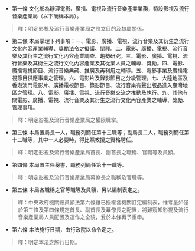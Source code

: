 * 第一條 文化部為辦理電影、廣播、電視及流行音樂產業業務，特設影視及流行音樂產業局（以下簡稱本局）。

> 釋：明定影視及流行音樂產業局之設立目的及隸屬關係。

* 第二條 本局掌理下列事項：一、電影、廣播、電視、流行音樂及其衍生之流行文化內容產業輔導、獎勵法令之擬議、闡釋。二、電影、廣播、電視、流行音樂及其衍生之流行文化內容產業調查、趨勢研究。三、電影、廣播、電視、流行音樂及其衍生之流行文化內容產業及其從業人員之輔導、獎勵。四、電影、廣播電視節目、流行音樂典藏、推廣及再利用之輔導。五、電影事業及廣播電視節目供應事業之管理。六、電影片及錄影節目之分級管理。七、大陸地區及香港澳門電影片、廣播電視節目、錄影節目、流行音樂有聲出版品進入臺灣地區之管理。八、電影、廣播、電視、流行音樂交流之推動及執行。九、其他有關電影、廣播、電視、流行音樂及其衍生之流行文化內容產業之輔導、獎勵、管理事項。

> 釋：明定影視及流行音樂產業局之權限職掌。

* 第三條 本局置局長一人，職務列簡任第十三職等；副局長二人，職務列簡任第十二職等，其中一人必要時，得比照教授之資格聘任。

> 釋：明定影視及流行音樂產業局首長、副首長之職稱、官職等及員額。

* 第四條 本局置主任秘書，職務列簡任第十一職等。

> 釋：明定影視及流行音樂產業局幕僚長之職稱及官職等。

* 第五條 本局各職稱之官等職等及員額，另以編制表定之。

> 釋：中央政府機關總員額法第六條雖已授權各機關訂定編制表，惟考量如僅於第三條及第四條規定首長、副首長及幕僚長之配置，將難窺知影視及流行音樂產業局人員配置及運作之全貌，爰於本條再予重申。

* 第六條 本法施行日期，由行政院以命令定之。

> 釋：明定本法之施行日期。

